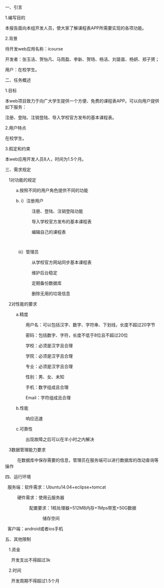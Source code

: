 <p>
	一、引言
</p>
<p>
	1.编写目的
</p>
<p>
	本报告面向本组开发人员，使大家了解课程表APP所需要实现的各项功能。
</p>
<p>
	2.背景
</p>
<p>
	待开发web应用名称：icourse
</p>
<p>
	开发者：张玉洁、贺怡凡、马雨盈、李新、贺旸、杨洁、刘苗苗、杨妍、郑子赟；
</p>
<p>
	用户：在校学生。
</p>
<p>
	二、任务概述
</p>
<p>
	1.目标
</p>
<p>
	本web项目致力于向广大学生提供一个方便、免费的课程表APP。可以向用户提供如下服务：
</p>
<p>
	注册、登陆、注销登陆、导入学校官方发布的基本课程表。
</p>
<p>
	2.用户特点
</p>
<p>
	在校学生。
</p>
<p>
	3.假定和约束
</p>
<p>
	本web应用开发人员8人，时间为1.5个月。
</p>
<p>
	三、需求规定
</p>
<p>
	&nbsp;&nbsp;&nbsp;1对功能的规定
</p>
<p>
	&nbsp;&nbsp;&nbsp;&nbsp;&nbsp;&nbsp;&nbsp;&nbsp;&nbsp;a.按照不同的用户角色提供不同的功能
</p>
<p>
	&nbsp;&nbsp;&nbsp;&nbsp;&nbsp;&nbsp;&nbsp;&nbsp;&nbsp;b.&nbsp;i）注册用户
</p>
<p>
	&nbsp;&nbsp;&nbsp;&nbsp;&nbsp;&nbsp;&nbsp;&nbsp;&nbsp;&nbsp;&nbsp;&nbsp;&nbsp;&nbsp;&nbsp;&nbsp;&nbsp;&nbsp;&nbsp;&nbsp;&nbsp;&nbsp;注册、登陆、注销登陆功能
</p>
<p>
	&nbsp;&nbsp;&nbsp;&nbsp;&nbsp;&nbsp;&nbsp;&nbsp;&nbsp;&nbsp;&nbsp;&nbsp;&nbsp;&nbsp;&nbsp;&nbsp;&nbsp;&nbsp;&nbsp;&nbsp;&nbsp;&nbsp;导入学校官方发布的基本课程表
</p>
<p>
	&nbsp;&nbsp;&nbsp;&nbsp;&nbsp;&nbsp;&nbsp;&nbsp;&nbsp;&nbsp;&nbsp;&nbsp;&nbsp;&nbsp;&nbsp;&nbsp;&nbsp;&nbsp;&nbsp;&nbsp;&nbsp;&nbsp;编辑自己的课程表
</p>
<p>
	&nbsp;&nbsp;&nbsp;&nbsp;&nbsp;&nbsp;&nbsp;&nbsp;&nbsp;&nbsp;&nbsp;&nbsp;&nbsp;&nbsp;&nbsp;&nbsp;&nbsp;&nbsp;&nbsp;&nbsp;&nbsp;&nbsp;
</p>
<p>
	&nbsp;&nbsp;&nbsp;&nbsp;&nbsp;&nbsp;&nbsp;&nbsp;&nbsp;&nbsp;&nbsp;iii）管理员
</p>
<p>
	&nbsp;&nbsp;&nbsp;&nbsp;&nbsp;&nbsp;&nbsp;&nbsp;&nbsp;&nbsp;&nbsp;&nbsp;&nbsp;&nbsp;&nbsp;&nbsp;&nbsp;&nbsp;&nbsp;&nbsp;&nbsp;&nbsp;从学校官方网站同步基本课程表
</p>
<p>
	&nbsp;&nbsp;&nbsp;&nbsp;&nbsp;&nbsp;&nbsp;&nbsp;&nbsp;&nbsp;&nbsp;&nbsp;&nbsp;&nbsp;&nbsp;&nbsp;&nbsp;&nbsp;&nbsp;&nbsp;&nbsp;&nbsp;维护后台稳定
</p>
<p>
	&nbsp;&nbsp;&nbsp;&nbsp;&nbsp;&nbsp;&nbsp;&nbsp;&nbsp;&nbsp;&nbsp;&nbsp;&nbsp;&nbsp;&nbsp;&nbsp;&nbsp;&nbsp;&nbsp;&nbsp;&nbsp;&nbsp;定期备份数据库
</p>
<p>
	&nbsp;&nbsp;&nbsp;&nbsp;&nbsp;&nbsp;&nbsp;&nbsp;&nbsp;&nbsp;&nbsp;&nbsp;&nbsp;&nbsp;&nbsp;&nbsp;&nbsp;&nbsp;&nbsp;&nbsp;&nbsp;&nbsp;删除无用的垃圾信息
</p>
<p>
	&nbsp;&nbsp;&nbsp;2对性能的要求
</p>
<p>
	&nbsp;&nbsp;&nbsp;&nbsp;&nbsp;&nbsp;&nbsp;&nbsp;&nbsp;a.精度
</p>
<p>
	&nbsp;&nbsp;&nbsp;&nbsp;&nbsp;&nbsp;&nbsp;&nbsp;&nbsp;&nbsp;&nbsp;&nbsp;&nbsp;&nbsp;&nbsp;&nbsp;&nbsp;用户名：可以包括汉字、数字、字符串、下划线，长度不超过20字节
</p>
<p>
	&nbsp;&nbsp;&nbsp;&nbsp;&nbsp;&nbsp;&nbsp;&nbsp;&nbsp;&nbsp;&nbsp;&nbsp;&nbsp;&nbsp;&nbsp;&nbsp;&nbsp;密码：包括数字、字符，长度不低于8位且不超过20位
</p>
<p>
	&nbsp;&nbsp;&nbsp;&nbsp;&nbsp;&nbsp;&nbsp;&nbsp;&nbsp;&nbsp;&nbsp;&nbsp;&nbsp;&nbsp;&nbsp;&nbsp;&nbsp;学校：必须是汉字且合理
</p>
<p>
	&nbsp;&nbsp;&nbsp;&nbsp;&nbsp;&nbsp;&nbsp;&nbsp;&nbsp;&nbsp;&nbsp;&nbsp;&nbsp;&nbsp;&nbsp;&nbsp;&nbsp;学院：必须是汉字且合理
</p>
<p>
	&nbsp;&nbsp;&nbsp;&nbsp;&nbsp;&nbsp;&nbsp;&nbsp;&nbsp;&nbsp;&nbsp;&nbsp;&nbsp;&nbsp;&nbsp;&nbsp;&nbsp;专业：必须是汉字且合理
</p>
<p>
	&nbsp;&nbsp;&nbsp;&nbsp;&nbsp;&nbsp;&nbsp;&nbsp;&nbsp;&nbsp;&nbsp;&nbsp;&nbsp;&nbsp;&nbsp;&nbsp;&nbsp;性别：男、女、未知
</p>
<p>
	&nbsp;&nbsp;&nbsp;&nbsp;&nbsp;&nbsp;&nbsp;&nbsp;&nbsp;&nbsp;&nbsp;&nbsp;&nbsp;&nbsp;&nbsp;&nbsp;&nbsp;手机：数字组成且合理
</p>
<p>
	&nbsp;&nbsp;&nbsp;&nbsp;&nbsp;&nbsp;&nbsp;&nbsp;&nbsp;&nbsp;&nbsp;&nbsp;&nbsp;&nbsp;&nbsp;&nbsp;&nbsp;Email：字符组成且合理
</p>
<p>
	&nbsp;&nbsp;&nbsp;&nbsp;&nbsp;&nbsp;&nbsp;&nbsp;&nbsp;b.性能
</p>
<p>
	&nbsp;&nbsp;&nbsp;&nbsp;&nbsp;&nbsp;&nbsp;&nbsp;&nbsp;&nbsp;&nbsp;&nbsp;&nbsp;&nbsp;&nbsp;&nbsp;&nbsp;响应迅速
</p>
<p>
	&nbsp;&nbsp;&nbsp;&nbsp;&nbsp;&nbsp;&nbsp;&nbsp;&nbsp;c.可靠性
</p>
<p>
	&nbsp;&nbsp;&nbsp;&nbsp;&nbsp;&nbsp;&nbsp;&nbsp;&nbsp;&nbsp;&nbsp;&nbsp;&nbsp;&nbsp;&nbsp;&nbsp;&nbsp;出现故障之后可以在半小时之内解决
</p>
<p>
	&nbsp;&nbsp;&nbsp;3数据管理能力要求
</p>
<p>
	&nbsp;&nbsp;&nbsp;&nbsp;&nbsp;&nbsp;&nbsp;&nbsp;&nbsp;&nbsp;在数据库中保存需要的信息，管理员在服务端可以进行数据库的改动查询等操作
</p>
<p>
	四、运行环境
</p>
<p>
	&nbsp;&nbsp;服务端：软件需求：Ubuntu14.04+eclipse+tomcat
</p>
<p>
	&nbsp;&nbsp;&nbsp;&nbsp;&nbsp;&nbsp;&nbsp;&nbsp;&nbsp;&nbsp;硬件需求：使用云服务器
</p>
<p>
	&nbsp;&nbsp;&nbsp;&nbsp;&nbsp;&nbsp;&nbsp;&nbsp;&nbsp;&nbsp;&nbsp;&nbsp;&nbsp;&nbsp;&nbsp;&nbsp;&nbsp;&nbsp;&nbsp;&nbsp;配置要求：1核处理器+512MB内存+1Mps带宽+50G数据
</p>
<p>
	&nbsp;&nbsp;&nbsp;&nbsp;&nbsp;&nbsp;&nbsp;&nbsp;&nbsp;&nbsp;&nbsp;&nbsp;&nbsp;&nbsp;&nbsp;&nbsp;&nbsp;&nbsp;&nbsp;&nbsp;&nbsp;&nbsp;&nbsp;&nbsp;&nbsp;&nbsp;&nbsp;&nbsp;&nbsp;&nbsp;&nbsp;储存空间&nbsp;&nbsp;&nbsp;&nbsp;&nbsp;&nbsp;&nbsp;&nbsp;&nbsp;&nbsp;&nbsp;&nbsp;&nbsp;&nbsp;&nbsp;&nbsp;&nbsp;&nbsp;&nbsp;&nbsp;&nbsp;&nbsp;&nbsp;&nbsp;&nbsp;&nbsp;&nbsp;&nbsp;&nbsp;&nbsp;&nbsp;&nbsp;&nbsp;&nbsp;&nbsp;&nbsp;&nbsp;&nbsp;&nbsp;&nbsp;&nbsp;&nbsp;&nbsp;&nbsp;&nbsp;&nbsp;&nbsp;&nbsp;&nbsp;
</p>
<p>
	&nbsp;&nbsp;客户端：android或者ios手机
</p>
<p>
	五、其他限制
</p>
<p>
	&nbsp;&nbsp;&nbsp;1.资金
</p>
<p>
	&nbsp;&nbsp;&nbsp;&nbsp;&nbsp;开发支出不得超过3k
</p>
<p>
	&nbsp;&nbsp;&nbsp;2.时间
</p>
<p>
	&nbsp;&nbsp;&nbsp;&nbsp;&nbsp;开发周期不得超过1.5个月
</p>
<p>
	&nbsp;
</p>
<p>
</p>
